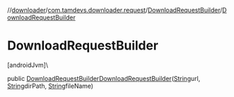 //[downloader](../../../index.md)/[com.tamdevs.downloader.request](../index.md)/[DownloadRequestBuilder](index.md)/[DownloadRequestBuilder](-download-request-builder.md)

# DownloadRequestBuilder

[androidJvm]\

public [DownloadRequestBuilder](index.md)[DownloadRequestBuilder](-download-request-builder.md)([String](https://developer.android.com/reference/kotlin/java/lang/String.html)url, [String](https://developer.android.com/reference/kotlin/java/lang/String.html)dirPath, [String](https://developer.android.com/reference/kotlin/java/lang/String.html)fileName)
